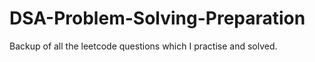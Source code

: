 # DSA-Problem-Solving-Preparation
Backup of all the leetcode questions which I practise and solved.
